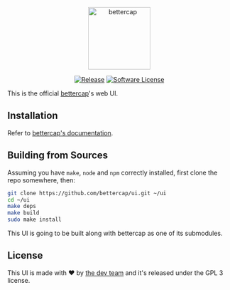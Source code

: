 <p align="center">
  <img alt="bettercap" src="https://github.com/bettercap/ui/blob/master/src/assets/images/logo.png" height="140" />
  <p align="center">
    <a href="https://github.com/bettercap/ui/releases/latest"><img alt="Release" src="https://img.shields.io/github/release/bettercap/ui.svg?style=flat-square"></a>
    <a href="https://github.com/bettercap/bettercap/blob/master/LICENSE.md"><img alt="Software License" src="https://img.shields.io/badge/license-GPL3-brightgreen.svg?style=flat-square"></a>
  </p>
</p>

This is the official [bettercap](https://www.bettercap.org/)'s web UI.

## Installation

Refer to [bettercap's documentation](https://www.bettercap.org/usage/#web-ui).

## Building from Sources

Assuming you have `make`, `node` and `npm` correctly installed, first clone the repo somewhere, then:

```sh
git clone https://github.com/bettercap/ui.git ~/ui
cd ~/ui
make deps
make build
sudo make install
```

This UI is going to be built along with bettercap as one of its submodules.

## License

This UI is made with ♥  by [the dev team](https://github.com/bettercap/ui/graphs/contributors) and it's released under the GPL 3 license.



